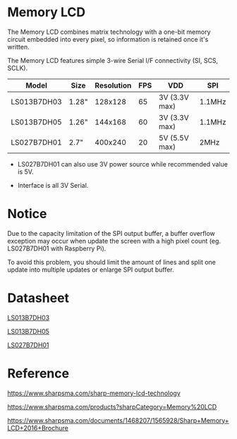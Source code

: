 # Memory LCD

The Memory LCD combines matrix technology with a one-bit memory circuit embedded into every pixel, so information is retained once it's written.

The Memory LCD features simple 3-wire Serial I/F connectivity (SI, SCS, SCLK).

Model       | Size  | Resolution | FPS | VDD           | SPI
------------|-------|------------|-----|---------------|-------
LS013B7DH03 | 1.28" | 128x128    | 65  | 3V (3.3V max) | 1.1MHz
LS013B7DH05 | 1.26" | 144x168    | 60  | 3V (3.3V max) | 1.1MHz
LS027B7DH01 | 2.7"  | 400x240    | 20  | 5V (5.5V max) | 2MHz

* LS027B7DH01 can also use 3V power source while recommended value is 5V.

* Interface is all 3V Serial.

# Notice

Due to the capacity limitation of the SPI output buffer, a buffer overflow exception may occur when update the screen with a high pixel count (eg. LS027B7DH01 with Raspberry Pi).

To avoid this problem, you should limit the amount of lines and split one update into multiple updates or enlarge SPI output buffer.

# Datasheet

[LS013B7DH03](https://media.digikey.com/pdf/Data%20Sheets/Sharp%20PDFs/LS013B7DH03_Spec.pdf)

[LS013B7DH05](https://media.digikey.com/pdf/Data%20Sheets/Sharp%20PDFs/LS013B7DH05.pdf)

[LS027B7DH01](https://media.digikey.com/pdf/Data%20Sheets/Sharp%20PDFs/LS027B7DH01_Rev_Jun_2010.pdf)

# Reference

https://www.sharpsma.com/sharp-memory-lcd-technology

https://www.sharpsma.com/products?sharpCategory=Memory%20LCD

https://www.sharpsma.com/documents/1468207/1565928/Sharp+Memory+LCD+2016+Brochure
